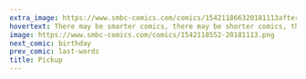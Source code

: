 ```yaml
---
extra_image: https://www.smbc-comics.com/comics/154211866320181113after.png
hovertext: There may be smarter comics, there may be shorter comics, there may be better drawn comics, but anyway here's today's wiener joke.
image: https://www.smbc-comics.com/comics/1542118552-20181113.png
next_comic: birthday
prev_comic: last-words
title: Pickup
---
```


